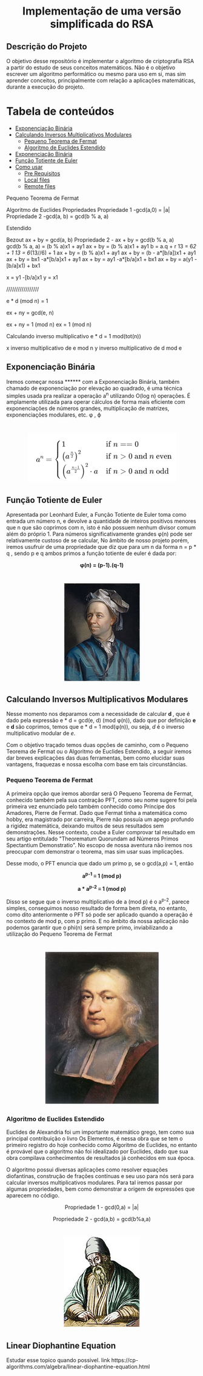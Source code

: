 <h1 align="center">Implementação de uma versão simplificada do RSA</h1>  

## Descrição do Projeto
<p>O objetivo desse repositório é implementar o algoritmo de criptografia RSA a partir do estudo de seus conceitos matemáticos. Não é o objetivo escrever um algoritmo performático ou mesmo para uso em si, mas sim aprender conceitos, principalmente com relação a aplicações matemáticas, durante a execução do projeto. </p>


Tabela de conteúdos   
=================    
<!--ts-->   
   * [Exponenciação Binária](#Expbin) 
   * [Calculando Inversos Multiplicativos  Modulares](#Inverso)
     * [Pequeno Teorema de Fermat](#PFT)
     * [Algoritmo de Euclides Estendido](#xEuclides)      
   * [Exponenciação Binária](#Expbin)   
   * [Função Totiente de Euler](#TotEuler)
   * [Como usar](#como-usar)  
      * [Pre Requisitos](#pre-requisitos)
      * [Local files](#local-files)
      * [Remote files](#remote-files)   
      
      
   
<!--te-->




Pequeno Teorema de Fermat


Algoritmo de Euclides
Propriedades
Propriedade 1 -gcd(a,0) = |a|
Propriedade 2 -gcd(a, b) = gcd(b % a, a)
 

Estendido

Bezout ax + by = gcd(a, b) 
Propriedade 2 - ax + by = gcd(b % a, a)  
gcd(b % a, a) = (b % a)x1 +  ay1
ax + by = (b % a)x1 + ay1
b = a.q + r
13 = 6*2 + 1
13 = 6*(13//6) + 1
ax + by = (b % a)x1 + ay1 
ax + by = (b - a*[b/a])x1 + ay1
ax + by = bx1 -a*[b/a]x1 + ay1
ax + by = ay1 -a*[b/a]x1 + bx1
ax + by = a(y1 -[b/a]x1) + bx1

x = y1 -[b/a]x1
y = x1

/////////////////

e * d (mod n) = 1

ex + ny = gcd(e, n)

ex + ny = 1 (mod n)
ex = 1 (mod n)

Calculando inverso multiplicativo  e * d = 1 mod(tot(n))

x inverso multiplicativo de e mod n
y inverso multiplicativo de d mod e

## Exponenciação Binária
<p name="Expbin"> Iremos começar nossa ****** com a Exponenciação Binária, também chamado de exponenciação por elevação ao quadrado, é uma técnica simples usada pra realizar a operação a<sup>n</sup> utilizando O(log n) operações. É amplamente utilizada para operar cálculos de forma mais eficiente com exponenciações de números grandes, multiplicação de matrizes, exponenciações modulares, etc.  φ , ϕ </p>
<h1 align="center">
  <img src="images/ExpBin.png" />
</h1>
 
## Função Totiente de Euler
<p name="TotEuler"> Apresentada por Leonhard Euler, a Função Totiente de Euler toma como entrada um número n, e devolve a quantidade de inteiros positivos menores que n que são coprimos com n, isto é não possuem nenhum divisor comum além do próprio 1. Para números significativamente grandes  φ(n) pode ser relativamente custoso de se calcular,  No âmbito de nosso projeto porém, iremos usufruir de uma propriedade que diz que para um n da forma n = p * q , sendo p e q ambos primos a função totiente de euler é dada por:</p>
<p align="center" > <strong> φ(n) = (p-1).(q-1) </strong></p>
<h1 align="center">
  <img alt="Euler" title="#Euler" src="images/Leonhard_Euler.jpg" />
</h1>

## Calculando Inversos Multiplicativos Modulares
<p name="Inverso"> Nesse momento nos deparamos com a necessidade de calcular <strong> d </strong>, que é dado pela expressão e * d = gcd(e, d) (mod φ(n)), dado que por definição <strong> e </strong> e <strong> d </strong> são coprimos, temos que e * d = 1 mod(φ(n)), ou seja, <em>d</em> é o inverso multiplicativo modular de  <em>e</em>. </p>
<p>Com o objetivo traçado temos duas opções de caminho, com o Pequeno Teorema de Fermat ou o Algoritmo de Euclides Estendido, a seguir iremos dar breves explicações das duas ferramentas, bem como elucidar suas vantagens, fraquezas e nossa escolha com base em tais circunstâncias. </p>  


### Pequeno Teorema de Fermat
<p name="PFT">A primeira opção que iremos abordar será O Pequeno Teorema de Fermat, conhecido também pela sua contração PFT, como seu nome sugere foi pela primeira vez enunciado pelo também conhecido como Príncipe dos Amadores, Pierre de Fermat. Dado que Fermat tinha a matemática como hobby, era magistrado por carreira, Pierre não possuía um apego profundo a rigidez matemática, deixando muitos de seus resultados sem demonstrações. Nesse contexto, coube a Euler comprovar tal resultado em seu artigo entitulado "Theorematum Quorundam ad Números Primos Spectantium Demonstratio". No escopo de nossa aventura não iremos nos preocupar com demonstrar o teorema, mas sim usar suas implicações. 
<p>Desse modo, o PFT enuncia que dado um primo p, se o gcd(a,p) = 1, então</p>
<p align="center" > <strong> a<sup>p-1</sup> ≡ 1 (mod p) </strong></p>
<p align="center" > <strong> a * a<sup>p-2</sup> ≡ 1 (mod p) </strong> </p>
<p>Disso se segue que o inverso multiplicativo de a (mod p) é o a<sup>p-2</sup>, parece simples, conseguimos nosso resultado de forma bem direta, no entanto, como dito anteriormente o PFT só pode ser aplicado quando a operação é no contexto de mod p, com p primo. E no âmbito da nossa aplicação não podemos garantir que o phi(n) será sempre primo, inviabilizando a utilização do Pequeno Teorema de Fermat</p>
<h1 align="center">
  <img alt="Fermat" title="#Fermat" src="images/Pierre_de_Fermat.jpg" />
</h1>

### Algoritmo de Euclides Estendido
<p name="xEuclides">Euclides  de Alexandria foi um importante matemático grego, tem como sua principal contribuição o livro Os Elementos, é nessa obra que se tem o primeiro registro do hoje conhecido como Algoritmo de Euclides, no entanto é provável que o algoritmo não foi idealizado por Euclides, dado que sua obra compilava conhecimentos de resultados já conhecidos em sua época.  </p>
<p name= "xEuclides"> O algoritmo possui diversas aplicações como resolver equações diofantinas, construção de frações contínuas e seu uso para nós será para calcular inversos multiplicativos modulares. Para tal iremos passar por algumas propriedades, bem como demonstrar a origem de expressões que aparecem no código. </p>
<p align="center" > Propriedade 1 - gcd(0,a) = |a|</p>
<p align="center" > Propriedade 2 - gcd(a,b) = gcd(b%a,a) </p>
<h1 align="center">
  <img src="images/Euclides.jpg" />
</h1>  


## Linear Diophantine Equation
<p> Estudar esse topico quando possivel. link https://cp-algorithms.com/algebra/linear-diophantine-equation.html </p>



